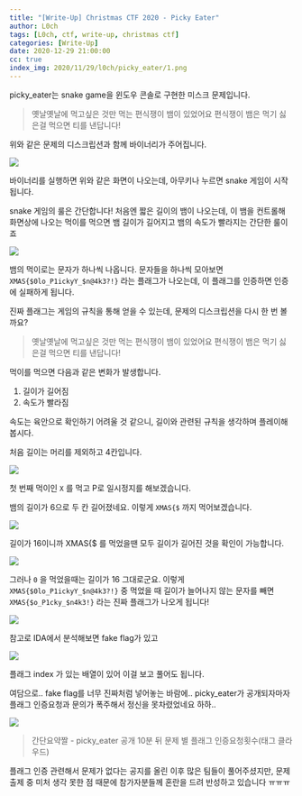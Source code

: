 ```yaml
---
title: "[Write-Up] Christmas CTF 2020 - Picky Eater"
author: L0ch
tags: [L0ch, ctf, write-up, christmas ctf]
categories: [Write-Up]
date: 2020-12-29 21:00:00
cc: true
index_img: 2020/11/29/l0ch/picky_eater/1.png
---
```


picky_eater는 snake game을 윈도우 콘솔로 구현한 미스크 문제입니다.

> 옛날옛날에 먹고싶은 것만 먹는 편식쟁이 뱀이 있었어요 편식쟁이 뱀은 먹기 싫은걸 먹으면 티를 낸답니다!

위와 같은 문제의 디스크립션과 함께 바이너리가 주어집니다.



![](picky_eater/1.png)

바이너리를 실행하면 위와 같은 화면이 나오는데, 아무키나 누르면 snake 게임이 시작됩니다.

snake 게임의 룰은 간단합니다! 처음엔 짧은 길이의 뱀이 나오는데, 이 뱀을 컨트롤해 화면상에 나오는 먹이를 먹으면 뱀 길이가 길어지고 뱀의 속도가 빨라지는 간단한 룰이죠

![](picky_eater/2.png)

뱀의 먹이로는 문자가 하나씩 나옵니다. 문자들을 하나씩 모아보면`XMAS{$0lo_P1ickyY_$n@4k3?!}` 라는 플래그가 나오는데, 이 플래그를 인증하면 인증에 실패하게 됩니다.

진짜 플래그는 게임의 규칙을 통해 얻을 수 있는데, 문제의 디스크립션을 다시 한 번 볼까요?

> 옛날옛날에 먹고싶은 것만 먹는 편식쟁이 뱀이 있었어요 편식쟁이 뱀은 먹기 싫은걸 먹으면 티를 낸답니다!

먹이를 먹으면 다음과 같은 변화가 발생합니다.

1. 길이가 길어짐
2. 속도가 빨라짐

속도는 육안으로 확인하기 어려울 것 같으니, 길이와 관련된 규칙을 생각하며 플레이해봅시다.

처음 길이는 머리를 제외하고 4칸입니다.

![](picky_eater/3.png)

첫 번째 먹이인 `X` 를 먹고 P로 일시정지를 해보겠습니다.

뱀의 길이가 6으로 두 칸 길어졌네요. 이렇게 `XMAS{$` 까지 먹어보겠습니다.

![](picky_eater/4.png)

길이가 16이니까 XMAS{$ 를 먹었을땐 모두 길이가 길어진 것을 확인이 가능합니다. 

![](picky_eater/5.png)

그러나 `0` 을 먹었을때는 길이가 16 그대로군요. 이렇게  `XMAS{$0lo_P1ickyY_$n@4k3?!}` 중 먹었을 때 길이가 늘어나지 않는 문자를 빼면 `XMAS{$o_P1cky_$n4k3!}` 라는 진짜 플래그가 나오게 됩니다!

![](picky_eater/6.png)

참고로 IDA에서 분석해보면 fake flag가 있고

![](picky_eater/7.png)

플래그 index 가 있는 배열이 있어 이걸 보고 풀어도 됩니다.

여담으로.. fake flag를 너무 진짜처럼 넣어놓는 바람에.. picky_eater가 공개되자마자 플래그 인증요청과 문의가 폭주해서 정신을 못차렸었네요 하하..



![](picky_eater/8.png)

> 간단요약짤 - picky_eater 공개 10분 뒤 문제 별 플래그 인증요청횟수(태그 클라우드)

플래그 인증 관련해서 문제가 없다는 공지를 올린 이후 많은 팀들이 풀어주셨지만, 문제 출제 중 미처 생각 못한 점 때문에 참가자분들께 혼란을 드려 반성하고 있습니다 ㅠㅠㅠ